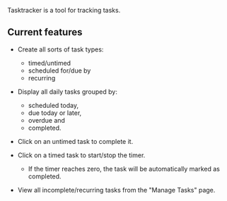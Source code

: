 Tasktracker is a tool for tracking tasks.


## Current features

* Create all sorts of task types:
    * timed/untimed
    * scheduled for/due by
    * recurring


* Display all daily tasks grouped by:
    * scheduled today,
    * due today or later,
    * overdue and
    * completed.


* Click on an untimed task to complete it.

* Click on a timed task to start/stop the timer.
    * If the timer reaches zero, the task will be automatically marked as completed.


* View all incomplete/recurring tasks from the "Manage Tasks" page.

